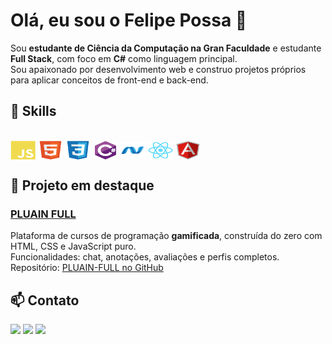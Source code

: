 # Olá, eu sou o Felipe Possa 👋

Sou **estudante de Ciência da Computação na Gran Faculdade** e estudante **Full Stack**, com foco em **C#** como linguagem principal.  
Sou apaixonado por desenvolvimento web e construo projetos próprios para aplicar conceitos de front-end e back-end.



  




## 🚀 Skills
<div style="display: inline_block"><br>
  <img align="center" alt="Felipe-Js" height="30" width="40" src="https://raw.githubusercontent.com/devicons/devicon/master/icons/javascript/javascript-plain.svg">
  <img align="center" alt="Felipe-HTML" height="30" width="40" src="https://raw.githubusercontent.com/devicons/devicon/master/icons/html5/html5-original.svg">
  <img align="center" alt="Felipe-CSS" height="30" width="40" src="https://raw.githubusercontent.com/devicons/devicon/master/icons/css3/css3-original.svg">
  <img align="center" alt="Felipe-Csharp" height="30" width="40" src="https://raw.githubusercontent.com/devicons/devicon/master/icons/csharp/csharp-original.svg">
  <img align="center" alt="Felipe-.NET" height="30" width="40" src="https://raw.githubusercontent.com/devicons/devicon/master/icons/dot-net/dot-net-original.svg">
  <img align="center" alt="Felipe-React" height="30" width="40" src="https://raw.githubusercontent.com/devicons/devicon/master/icons/react/react-original.svg">
  <img align="center" alt="Felipe-Angular" height="30" width="40" src="https://raw.githubusercontent.com/devicons/devicon/master/icons/angularjs/angularjs-original.svg">
</div>

## 🌟 Projeto em destaque
### [PLUAIN FULL](https://pluainfull.vercel.app)  
Plataforma de cursos de programação **gamificada**, construída do zero com HTML, CSS e JavaScript puro.  
Funcionalidades: chat, anotações, avaliações e perfis completos.  
Repositório: [PLUAIN-FULL no GitHub](https://github.com/felipelfp/PLUAIN-FULL)

## 📫 Contato
<div> 
  <a href="mailto:felipe008lucas@gmail.com"><img src="https://img.shields.io/badge/-Gmail-%23333?style=for-the-badge&logo=gmail&logoColor=white" target="_blank"></a>
  <a href="https://wa.me/5541991662971" target="_blank"><img src="https://img.shields.io/badge/-WhatsApp-25D366?style=for-the-badge&logo=whatsapp&logoColor=white" target="_blank"></a>
  <a href="https://felipepossadevfull.vercel.app" target="_blank"><img src="https://img.shields.io/badge/-Portfólio-%230077B5?style=for-the-badge&logo=web&logoColor=white" target="_blank"></a>
</div>
